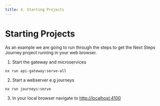 ```yaml
---
title: 4. Starting Projects
---
```


# Starting Projects

As an example we are going to run through the steps to get the Next Steps Journey project running in your web browser.

1. Start the gateway and microservices

```shell
nx run api-gateway:serve-all
```

2. Start a webserver e.g journeys

```shell
nx run journeys:serve
```

3. In your local browser navigate to [http://localhost:4100](http://localhost:4100)

